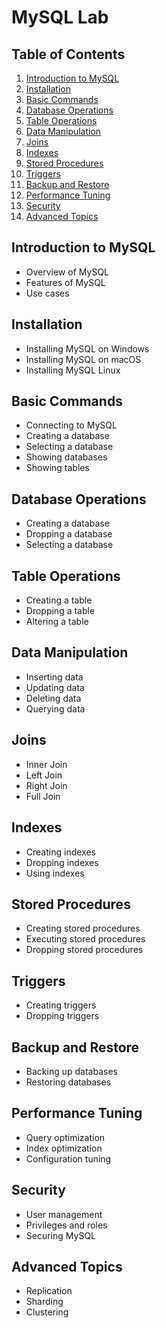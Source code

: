 # MySQL Lab

## Table of Contents

1. [Introduction to MySQL](#introduction-to-mysql)
2. [Installation](#installation)
3. [Basic Commands](#basic-commands)
4. [Database Operations](#database-operations)
5. [Table Operations](#table-operations)
6. [Data Manipulation](#data-manipulation)
7. [Joins](#joins)
8. [Indexes](#indexes)
9. [Stored Procedures](#stored-procedures)
10. [Triggers](#triggers)
11. [Backup and Restore](#backup-and-restore)
12. [Performance Tuning](#performance-tuning)
13. [Security](#security)
14. [Advanced Topics](#advanced-topics)

## Introduction to MySQL

- Overview of MySQL
- Features of MySQL
- Use cases

## Installation

- Installing MySQL on Windows
- Installing MySQL on macOS
- Installing MySQL Linux

## Basic Commands

- Connecting to MySQL
- Creating a database
- Selecting a database
- Showing databases
- Showing tables

## Database Operations

- Creating a database
- Dropping a database
- Selecting a database

## Table Operations

- Creating a table
- Dropping a table
- Altering a table

## Data Manipulation

- Inserting data
- Updating data
- Deleting data
- Querying data

## Joins

- Inner Join
- Left Join
- Right Join
- Full Join

## Indexes

- Creating indexes
- Dropping indexes
- Using indexes

## Stored Procedures

- Creating stored procedures
- Executing stored procedures
- Dropping stored procedures

## Triggers

- Creating triggers
- Dropping triggers

## Backup and Restore

- Backing up databases
- Restoring databases

## Performance Tuning

- Query optimization
- Index optimization
- Configuration tuning

## Security

- User management
- Privileges and roles
- Securing MySQL

## Advanced Topics

- Replication
- Sharding
- Clustering
